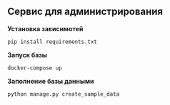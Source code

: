**Сервис для администрирования**
-----

**Установка зависимотей**

`pip install requirements.txt`

**Запуск базы**

`docker-compose up`

**Заполнение базы данными**

`python manage.py create_sample_data`
